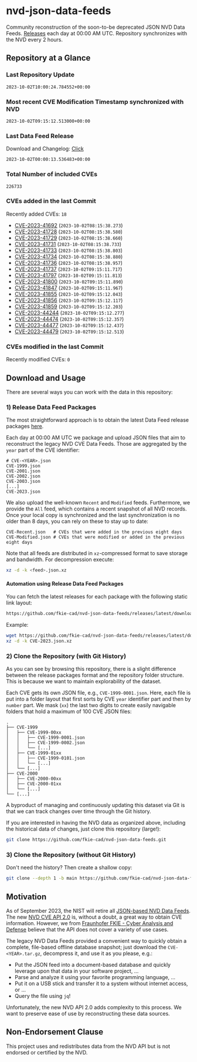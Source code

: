 # nvd-json-data-feeds

Community reconstruction of the soon-to-be deprecated JSON NVD Data Feeds. 
[Releases](https://github.com/fkie-cad/nvd-json-data-feeds/releases/latest) each day at 00:00 AM UTC.
Repository synchronizes with the NVD every 2 hours.

## Repository at a Glance

### Last Repository Update

```plain
2023-10-02T10:00:24.784552+00:00
```

### Most recent CVE Modification Timestamp synchronized with NVD

```plain
2023-10-02T09:15:12.513000+00:00
```

### Last Data Feed Release

Download and Changelog: [Click](https://github.com/fkie-cad/nvd-json-data-feeds/releases/latest)

```plain
2023-10-02T00:00:13.536483+00:00
```

### Total Number of included CVEs

```plain
226733
```

### CVEs added in the last Commit

Recently added CVEs: `18`

* [CVE-2023-41692](CVE-2023/CVE-2023-416xx/CVE-2023-41692.json) (`2023-10-02T08:15:38.273`)
* [CVE-2023-41728](CVE-2023/CVE-2023-417xx/CVE-2023-41728.json) (`2023-10-02T08:15:38.580`)
* [CVE-2023-41729](CVE-2023/CVE-2023-417xx/CVE-2023-41729.json) (`2023-10-02T08:15:38.660`)
* [CVE-2023-41731](CVE-2023/CVE-2023-417xx/CVE-2023-41731.json) (`2023-10-02T08:15:38.733`)
* [CVE-2023-41733](CVE-2023/CVE-2023-417xx/CVE-2023-41733.json) (`2023-10-02T08:15:38.803`)
* [CVE-2023-41734](CVE-2023/CVE-2023-417xx/CVE-2023-41734.json) (`2023-10-02T08:15:38.880`)
* [CVE-2023-41736](CVE-2023/CVE-2023-417xx/CVE-2023-41736.json) (`2023-10-02T08:15:38.957`)
* [CVE-2023-41737](CVE-2023/CVE-2023-417xx/CVE-2023-41737.json) (`2023-10-02T09:15:11.717`)
* [CVE-2023-41797](CVE-2023/CVE-2023-417xx/CVE-2023-41797.json) (`2023-10-02T09:15:11.813`)
* [CVE-2023-41800](CVE-2023/CVE-2023-418xx/CVE-2023-41800.json) (`2023-10-02T09:15:11.890`)
* [CVE-2023-41847](CVE-2023/CVE-2023-418xx/CVE-2023-41847.json) (`2023-10-02T09:15:11.967`)
* [CVE-2023-41855](CVE-2023/CVE-2023-418xx/CVE-2023-41855.json) (`2023-10-02T09:15:12.043`)
* [CVE-2023-41856](CVE-2023/CVE-2023-418xx/CVE-2023-41856.json) (`2023-10-02T09:15:12.117`)
* [CVE-2023-41859](CVE-2023/CVE-2023-418xx/CVE-2023-41859.json) (`2023-10-02T09:15:12.203`)
* [CVE-2023-44244](CVE-2023/CVE-2023-442xx/CVE-2023-44244.json) (`2023-10-02T09:15:12.277`)
* [CVE-2023-44474](CVE-2023/CVE-2023-444xx/CVE-2023-44474.json) (`2023-10-02T09:15:12.357`)
* [CVE-2023-44477](CVE-2023/CVE-2023-444xx/CVE-2023-44477.json) (`2023-10-02T09:15:12.437`)
* [CVE-2023-44479](CVE-2023/CVE-2023-444xx/CVE-2023-44479.json) (`2023-10-02T09:15:12.513`)


### CVEs modified in the last Commit

Recently modified CVEs: `0`



## Download and Usage

There are several ways you can work with the data in this repository:

### 1) Release Data Feed Packages

The most straightforward approach is to obtain the latest Data Feed release packages [here](https://github.com/fkie-cad/nvd-json-data-feeds/releases/latest).

Each day at 00:00 AM UTC we package and upload JSON files that aim to reconstruct the legacy NVD CVE Data Feeds.
Those are aggregated by the `year` part of the CVE identifier:

```
# CVE-<YEAR>.json
CVE-1999.json
CVE-2001.json
CVE-2002.json
CVE-2003.json
[...]
CVE-2023.json
```

We also upload the well-known `Recent` and `Modified` feeds.
Furthermore, we provide the `All` feed, which contains a recent snapshot of all NVD records.
Once your local copy is synchronized and the last synchronization is no older than 8 days, you can rely on these to stay up to date:

```plain
CVE-Recent.json   # CVEs that were added in the previous eight days
CVE-Modified.json # CVEs that were modified or added in the previous eight days
```

Note that all feeds are distributed in `xz`-compressed format to save storage and bandwidth.
For decompression execute:

```sh
xz -d -k <feed>.json.xz
```


#### Automation using Release Data Feed Packages

You can fetch the latest releases for each package with the following static link layout:

```sh
https://github.com/fkie-cad/nvd-json-data-feeds/releases/latest/download/CVE-<YEAR>.json.xz
```

Example:

```sh
wget https://github.com/fkie-cad/nvd-json-data-feeds/releases/latest/download/CVE-2023.json.xz
xz -d -k CVE-2023.json.xz
```

### 2) Clone the Repository (with Git History)

As you can see by browsing this repository, there is a slight difference between the release packages format and the repository folder structure.
This is because we want to maintain explorability of the dataset.

Each CVE gets its own JSON file, e.g., `CVE-1999-0001.json`.
Here, each file is put into a folder layout that first sorts by CVE `year` identifier part and then by `number` part.
We mask (`xx`) the last two digits to create easily navigable folders that hold a maximum of 100 CVE JSON files:

```plain
.
├── CVE-1999
│   ├── CVE-1999-00xx
│   │   ├── CVE-1999-0001.json
│   │   ├── CVE-1999-0002.json
│   │   └── [...]
│   ├── CVE-1999-01xx
│   │   ├── CVE-1999-0101.json
│   │   └── [...]
│   └── [...]
├── CVE-2000
│   ├── CVE-2000-00xx
│   ├── CVE-2000-01xx
│   └── [...]
└── [...]
```

A byproduct of managing and continuously updating this dataset via Git is that we can track changes over time through the Git history.

If you are interested in having the NVD data as organized above, including the historical data of changes, just clone this repository (large!):

```sh
git clone https://github.com/fkie-cad/nvd-json-data-feeds.git
```

### 3) Clone the Repository (without Git History)

Don't need the history? Then create a shallow copy:

```sh
git clone --depth 1 -b main https://github.com/fkie-cad/nvd-json-data-feeds.git
```

## Motivation

As of September 2023, the NIST will retire all [JSON-based NVD Data Feeds](https://nvd.nist.gov/vuln/data-feeds#divRetirementBanner-1).
The new [NVD CVE API 2.0](https://nvd.nist.gov/developers/vulnerabilities) is, without a doubt, a great way to obtain CVE information.
However, we from [Fraunhofer FKIE - Cyber Analysis and Defense](https://www.fkie.fraunhofer.de/en/departments/cad.html) believe that the API does not cover a variety of use cases.

The legacy NVD Data Feeds provided a convenient way to quickly obtain a complete, file-based offline database snapshot; just download the `CVE-<YEAR>.tar.gz`, decompress it, and use it as you please, e.g.:

* Put the JSON feed into a document-based database and quickly leverage upon that data in your software project, ...
* Parse and analyze it using your favorite programming language, ...
* Put it on a USB stick and transfer it to a system without internet access, or ...
* Query the file using `jq`!

Unfortunately, the new NVD API 2.0 adds complexity to this process.
We want to preserve ease of use by reconstructing these data sources.

## Non-Endorsement Clause

This project uses and redistributes data from the NVD API but is not endorsed or certified by the NVD.